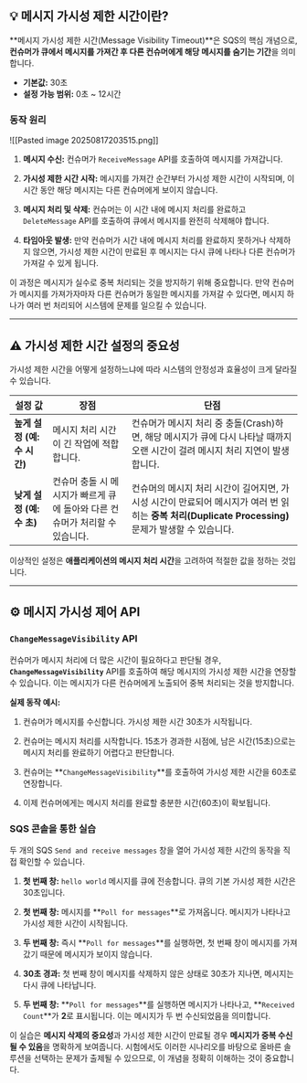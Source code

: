 
## 💡 메시지 가시성 제한 시간이란?

**메시지 가시성 제한 시간(Message Visibility Timeout)**은 SQS의 핵심 개념으로, **컨슈머가 큐에서 메시지를 가져간 후 다른 컨슈머에게 해당 메시지를 숨기는 기간**을 의미합니다.

- **기본값:** 30초
- **설정 가능 범위:** 0초 ~ 12시간

### 동작 원리

![[Pasted image 20250817203515.png]]

1. **메시지 수신:** 컨슈머가 `ReceiveMessage` API를 호출하여 메시지를 가져갑니다.

2. **가시성 제한 시간 시작:** 메시지를 가져간 순간부터 가시성 제한 시간이 시작되며, 이 시간 동안 해당 메시지는 다른 컨슈머에게 보이지 않습니다.

3. **메시지 처리 및 삭제:** 컨슈머는 이 시간 내에 메시지 처리를 완료하고 `DeleteMessage` API를 호출하여 큐에서 메시지를 완전히 삭제해야 합니다.

4. **타임아웃 발생:** 만약 컨슈머가 시간 내에 메시지 처리를 완료하지 못하거나 삭제하지 않으면, 가시성 제한 시간이 만료된 후 메시지는 다시 큐에 나타나 다른 컨슈머가 가져갈 수 있게 됩니다.

이 과정은 메시지가 실수로 중복 처리되는 것을 방지하기 위해 중요합니다. 만약 컨슈머가 메시지를 가져가자마자 다른 컨슈머가 동일한 메시지를 가져갈 수 있다면, 메시지 하나가 여러 번 처리되어 시스템에 문제를 일으킬 수 있습니다.

---

## ⚠️ 가시성 제한 시간 설정의 중요성

가시성 제한 시간을 어떻게 설정하느냐에 따라 시스템의 안정성과 효율성이 크게 달라질 수 있습니다.

|설정 값|장점|단점|
|---|---|---|
|**높게 설정 (예: 수 시간)**|메시지 처리 시간이 긴 작업에 적합합니다.|컨슈머가 메시지 처리 중 충돌(Crash)하면, 해당 메시지가 큐에 다시 나타날 때까지 오랜 시간이 걸려 메시지 처리 지연이 발생합니다.|
|**낮게 설정 (예: 수 초)**|컨슈머 충돌 시 메시지가 빠르게 큐에 돌아와 다른 컨슈머가 처리할 수 있습니다.|컨슈머의 메시지 처리 시간이 길어지면, 가시성 시간이 만료되어 메시지가 여러 번 읽히는 **중복 처리(Duplicate Processing)** 문제가 발생할 수 있습니다.|

이상적인 설정은 **애플리케이션의 메시지 처리 시간**을 고려하여 적절한 값을 정하는 것입니다.

---

## ⚙️ 메시지 가시성 제어 API

### `ChangeMessageVisibility` API

컨슈머가 메시지 처리에 더 많은 시간이 필요하다고 판단될 경우, **`ChangeMessageVisibility`** API를 호출하여 해당 메시지의 가시성 제한 시간을 연장할 수 있습니다. 이는 메시지가 다른 컨슈머에게 노출되어 중복 처리되는 것을 방지합니다.

**실제 동작 예시:**

1. 컨슈머가 메시지를 수신합니다. 가시성 제한 시간 30초가 시작됩니다.

2. 컨슈머는 메시지 처리를 시작합니다. 15초가 경과한 시점에, 남은 시간(15초)으로는 메시지 처리를 완료하기 어렵다고 판단합니다.

3. 컨슈머는 **`ChangeMessageVisibility`**를 호출하여 가시성 제한 시간을 60초로 연장합니다.

4. 이제 컨슈머에게는 메시지 처리를 완료할 충분한 시간(60초)이 확보됩니다.


### SQS 콘솔을 통한 실습

두 개의 SQS `Send and receive messages` 창을 열어 가시성 제한 시간의 동작을 직접 확인할 수 있습니다.

1. **첫 번째 창:** `hello world` 메시지를 큐에 전송합니다. 큐의 기본 가시성 제한 시간은 30초입니다.

2. **첫 번째 창:** 메시지를 **`Poll for messages`**로 가져옵니다. 메시지가 나타나고 가시성 제한 시간이 시작됩니다.

3. **두 번째 창:** 즉시 **`Poll for messages`**를 실행하면, 첫 번째 창이 메시지를 가져갔기 때문에 메시지가 보이지 않습니다.

4. **30초 경과:** 첫 번째 창이 메시지를 삭제하지 않은 상태로 30초가 지나면, 메시지는 다시 큐에 나타납니다.

5. **두 번째 창:** **`Poll for messages`**를 실행하면 메시지가 나타나고, **`Received Count`**가 **2**로 표시됩니다. 이는 메시지가 두 번 수신되었음을 의미합니다.

이 실습은 **메시지 삭제의 중요성**과 가시성 제한 시간이 만료될 경우 **메시지가 중복 수신될 수 있음**을 명확하게 보여줍니다. 시험에서도 이러한 시나리오를 바탕으로 올바른 솔루션을 선택하는 문제가 출제될 수 있으므로, 이 개념을 정확히 이해하는 것이 중요합니다.